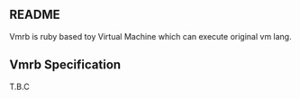 ## README 

Vmrb is ruby based toy Virtual Machine which can execute original vm lang.

## Vmrb Specification
T.B.C

